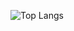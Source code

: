 ![Top Langs](https://github-readme-stats.vercel.app/api/top-langs/?username=jaehyuk&langs_count=10&layout=compact)﻿
